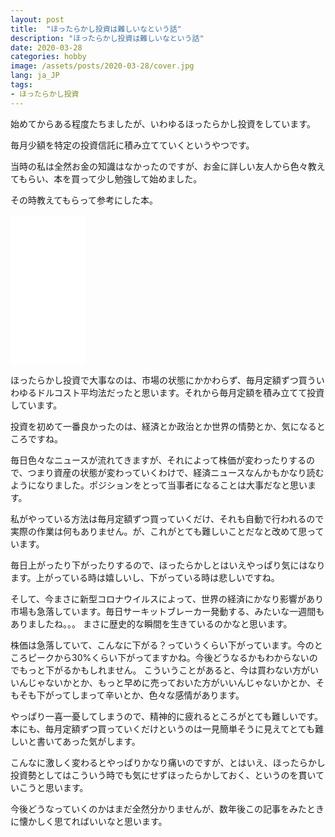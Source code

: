 ```yaml
---
layout: post
title:  "ほったらかし投資は難しいなという話"
description: "ほったらかし投資は難しいなという話"
date: 2020-03-28
categories: hobby
image: /assets/posts/2020-03-28/cover.jpg
lang: ja_JP
tags:
- ほったらかし投資
---
```


始めてからある程度たちましたが、いわゆるほったらかし投資をしています。

毎月少額を特定の投資信託に積み立てていくというやつです。

当時の私は全然お金の知識はなかったのですが、お金に詳しい友人から色々教えてもらい、本を買って少し勉強して始めました。

その時教えてもらって参考にした本。

<iframe style="width:120px;height:240px;" marginwidth="0" marginheight="0" scrolling="no" frameborder="0" src="//rcm-fe.amazon-adsystem.com/e/cm?lt1=_blank&bc1=000000&IS2=1&bg1=FFFFFF&fc1=000000&lc1=0000FF&t=maasaamiichii-22&language=ja_JP&o=9&p=8&l=as4&m=amazon&f=ifr&ref=as_ss_li_til&asins=B00NLWAHTS&linkId=ffc6a5c7414beeef88ff59eab4760f41"></iframe>

ほったらかし投資で大事なのは、市場の状態にかかわらず、毎月定額ずつ買ういわゆるドルコスト平均法だったと思います。それから毎月定額を積み立てて投資しています。

投資を初めて一番良かったのは、経済とか政治とか世界の情勢とか、気になるところですね。

毎日色々なニュースが流れてきますが、それによって株価が変わったりするので、つまり資産の状態が変わっていくわけで、経済ニュースなんかもかなり読むようになりました。ポジションをとって当事者になることは大事だなと思います。

私がやっている方法は毎月定額ずつ買っていくだけ、それも自動で行われるので実際の作業は何もありません。が、これがとても難しいことだなと改めて思っています。

毎日上がったり下がったりするので、ほったらかしとはいえやっぱり気にはなります。上がっている時は嬉しいし、下がっている時は悲しいですね。

そして、今まさに新型コロナウイルスによって、世界の経済にかなり影響があり市場も急落しています。毎日サーキットブレーカー発動する、みたいな一週間もありましたね。。。
まさに歴史的な瞬間を生きているのかなと思います。

株価は急落していて、こんなに下がる？っていうくらい下がっています。今のところピークから30%くらい下がってますかね。今後どうなるかもわからないのでもっと下がるかもしれません。
こういうことがあると、今は買わない方がいいんじゃないかとか、もっと早めに売っておいた方がいいんじゃないかとか、そもそも下がってしまって辛いとか、色々な感情があります。

やっぱり一喜一憂してしまうので、精神的に疲れるところがとても難しいです。本にも、毎月定額ずつ買っていくだけというのは一見簡単そうに見えてとても難しいと書いてあった気がします。

こんなに激しく変わるとやっぱりかなり痛いのですが、とはいえ、ほったらかし投資勢としてはこういう時でも気にせずほったらかしておく、というのを貫いていこうと思います。

今後どうなっていくのかはまだ全然分かりませんが、数年後この記事をみたときに懐かしく思てればいいなと思います。